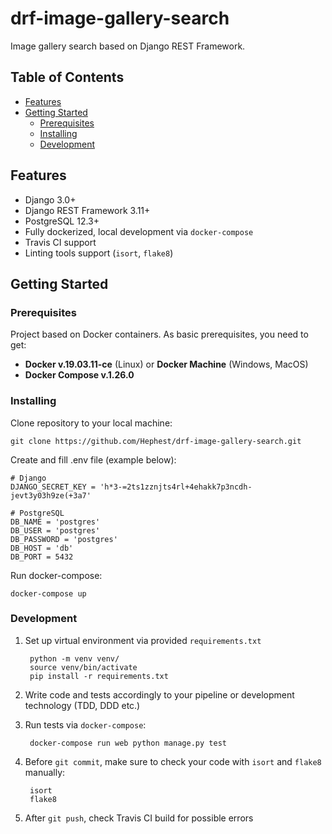 # drf-image-gallery-search

Image gallery search based on Django REST Framework.

## Table of Contents

- [Features](#features)
- [Getting Started](#getting-started)
    - [Prerequisites](#prerequisites)
    - [Installing](#installing)
    - [Development](#development)

## Features

- Django 3.0+
- Django REST Framework 3.11+
- PostgreSQL 12.3+
- Fully dockerized, local development via `docker-compose`
- Travis CI support
- Linting tools support (`isort`, `flake8`)

## Getting Started

### Prerequisites

Project based on Docker containers. As basic prerequisites, you need to get:

- **Docker v.19.03.11-ce** (Linux) or **Docker Machine** (Windows, MacOS)
- **Docker Compose v.1.26.0**

### Installing

Clone repository to your local machine:

    git clone https://github.com/Hephest/drf-image-gallery-search.git

Create and fill .env file (example below):

    # Django
    DJANGO_SECRET_KEY = 'h*3-=2ts1zznjts4rl+4ehakk7p3ncdh-jevt3y03h9ze(+3a7'
    
    # PostgreSQL
    DB_NAME = 'postgres'
    DB_USER = 'postgres'
    DB_PASSWORD = 'postgres'
    DB_HOST = 'db'
    DB_PORT = 5432

Run docker-compose:

    docker-compose up

### Development

1. Set up virtual environment via provided `requirements.txt`
    
        python -m venv venv/
        source venv/bin/activate
        pip install -r requirements.txt
        
2. Write code and tests accordingly to your pipeline or development technology (TDD, DDD etc.)
3. Run tests via `docker-compose`:

        docker-compose run web python manage.py test
        
4. Before `git commit`, make sure to check your code with `isort` and `flake8` manually:

        isort
        flake8
        
5. After `git push`, check Travis CI build for possible errors